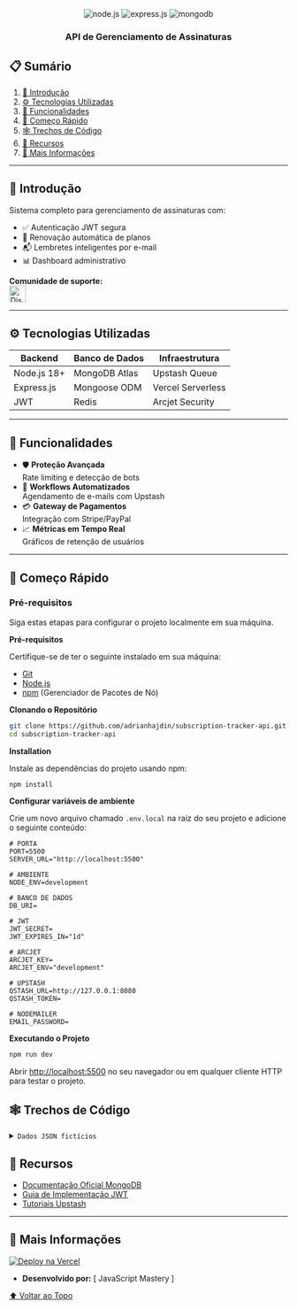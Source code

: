 <div align="center">
  <div>
    <img src="https://img.shields.io/badge/node.js-339933?style=for-the-badge&logo=Node.js&logoColor=white" alt="node.js" />
    <img src="https://img.shields.io/badge/express.js-000000?style=for-the-badge&logo=express&logoColor=white" alt="express.js" />
    <img src="https://img.shields.io/badge/-MongoDB-13aa52?style=for-the-badge&logo=mongodb&logoColor=white" alt="mongodb" />
  </div>

  <h3 align="center">API de Gerenciamento de Assinaturas</h3>
</div>

## 📋 Sumário
1. [🤖 Introdução](#introdução)  
2. [⚙️ Tecnologias Utilizadas](#tecnologias-utilizadas)  
3. [🔋 Funcionalidades](#funcionalidades)  
4. [🤸 Começo Rápido](#começo-rápido)  
5. [🕸️ Trechos de Código](#trechos-de-código)  
6. [🔗 Recursos](#recursos)  
7. [🚀 Mais Informações](#mais-informações)  

---

## 🤖 Introdução <a name="introdução"></a>
Sistema completo para gerenciamento de assinaturas com:
- ✅ Autenticação JWT segura  
- 🔄 Renovação automática de planos  
- 📬 Lembretes inteligentes por e-mail  
- 📊 Dashboard administrativo  

**Comunidade de suporte:**  
<a href="https://discord.com/invite/n6EdbFJ" target="_blank">
  <img src="https://github.com/sujatagunale/EasyRead/assets/151519281/618f4872-1e10-42da-8213-1d69e486d02e" alt="Discord" height="30"/>
</a>

---

## ⚙️ Tecnologias Utilizadas <a name="tecnologias-utilizadas"></a>
| Backend         | Banco de Dados  | Infraestrutura   |
|-----------------|-----------------|------------------|
| Node.js 18+     | MongoDB Atlas   | Upstash Queue    |
| Express.js      | Mongoose ODM    | Vercel Serverless|
| JWT             | Redis           | Arcjet Security  |

---

## 🔋 Funcionalidades <a name="funcionalidades"></a>
- 🛡️ **Proteção Avançada**  
  Rate limiting e detecção de bots
- 🔄 **Workflows Automatizados**  
  Agendamento de e-mails com Upstash
- 💳 **Gateway de Pagamentos**  
  Integração com Stripe/PayPal
- 📈 **Métricas em Tempo Real**  
  Gráficos de retenção de usuários

---

## 🤸 Começo Rápido <a name="começo-rápido"></a>

### Pré-requisitos

Siga estas etapas para configurar o projeto localmente em sua máquina.

**Pré-requisitos**

Certifique-se de ter o seguinte instalado em sua máquina:

- [Git](https://git-scm.com/)
- [Node.js](https://nodejs.org/en)
- [npm](https://www.npmjs.com/) (Gerenciador de Pacotes de Nó)

**Clonando o Repositório**

```bash
git clone https://github.com/adrianhajdin/subscription-tracker-api.git
cd subscription-tracker-api
```

**Installation**

Instale as dependências do projeto usando npm:

```bash
npm install
```


**Configurar variáveis ​​de ambiente**

Crie um novo arquivo chamado `.env.local` na raiz do seu projeto e adicione o seguinte conteúdo:

```env
# PORTA
PORT=5500
SERVER_URL="http://localhost:5500"

# AMBIENTE
NODE_ENV=development

# BANCO DE DADOS
DB_URI=

# JWT
JWT_SECRET=
JWT_EXPIRES_IN="1d"

# ARCJET
ARCJET_KEY=
ARCJET_ENV="development"

# UPSTASH
QSTASH_URL=http://127.0.0.1:8080
QSTASH_TOKEN=

# NODEMAILER
EMAIL_PASSWORD=
```

**Executando o Projeto**

```bash
npm run dev
```

Abrir [http://localhost:5500](http://localhost:5500) no seu navegador ou em qualquer cliente HTTP para testar o projeto.

## <a name="snippets">🕸️ Trechos de Código </a>

<details>
<summary><code>Dados JSON fictícios</code></summary>

```json
{
  "name": "Javascript Mastery Elite Membership",
  "price": 139.00,
  "currency": "USD",
  "frequency": "monthly",
  "category": "Entertainment",
  "startDate": "2025-01-20T00:00:00.000Z",
  "paymentMethod": "Credit Card"
}
```

</details>


## 🔗 Recursos <a name="recursos"></a>

- [Documentação Oficial MongoDB](https://www.mongodb.com/docs/)  
- [Guia de Implementação JWT](https://jwt.io/introduction)  
- [Tutoriais Upstash](https://upstash.com/docs)  

---

## 🚀 Mais Informações <a name="mais-informações"></a>

[![Deploy na Vercel](https://vercel.com/button)](https://vercel.com/new)  

* **Desenvolvido por:** [ JavaScript Mastery ]   


[⬆️ Voltar ao Topo](#sumário)